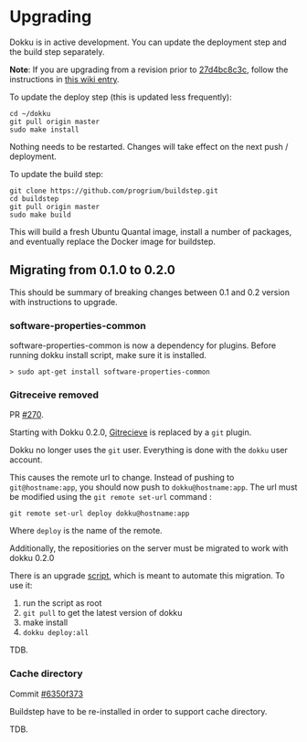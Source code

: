 # Upgrading

Dokku is in active development. You can update the deployment step and the build step separately.

**Note**: If you are upgrading from a revision prior to [27d4bc8c3c](https://github.com/progrium/dokku/commit/27d4bc8c3c19fe580ef3e65f2f85b85101cd83e4), follow the instructions in [this wiki entry](https://github.com/progrium/dokku/wiki/Migrating-to-Dokku-0.2.0).

To update the deploy step (this is updated less frequently):

```shell
cd ~/dokku
git pull origin master
sudo make install
```

Nothing needs to be restarted. Changes will take effect on the next push / deployment.

To update the build step:

```shell
git clone https://github.com/progrium/buildstep.git
cd buildstep
git pull origin master
sudo make build
```

This will build a fresh Ubuntu Quantal image, install a number of packages, and
eventually replace the Docker image for buildstep.

## Migrating from 0.1.0 to 0.2.0

This should be summary of breaking changes between 0.1 and 0.2 version with instructions to upgrade.

### software-properties-common

software-properties-common is now a dependency for plugins. Before running dokku install script, make sure it is installed.

```shell
> sudo apt-get install software-properties-common
```

### Gitreceive removed

PR [#270](https://github.com/progrium/dokku/pull/270).

Starting with Dokku 0.2.0, [Gitrecieve](https://github.com/progrium/gitreceive) is replaced by a `git` plugin.

Dokku no longer uses the `git` user. Everything is done with the `dokku` user account.

This causes the remote url to change. Instead of pushing to `git@hostname:app`, you should now push to `dokku@hostname:app`.
The url must be modified using the `git remote set-url` command :

    git remote set-url deploy dokku@hostname:app

Where `deploy` is the name of the remote.

Additionally, the repositiories on the server must be migrated to work with dokku 0.2.0

There is an upgrade [script](https://gist.github.com/plietar/7201430), which is meant to automate this migration. To use it:

1. run the script as root
2. `git pull` to get the latest version of dokku
3. make install
4. `dokku deploy:all`

TDB.

### Cache directory

Commit [#6350f373](https://github.com/progrium/dokku/commit/6350f373be2cef4f3bb90912099e1be6196522d1)

Buildstep have to be re-installed in order to support cache directory.

TDB.
